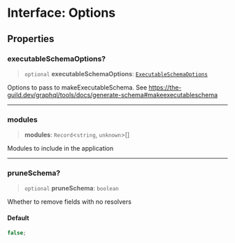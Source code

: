 # Interface: Options

## Properties

### executableSchemaOptions?

> `optional` **executableSchemaOptions**: [`ExecutableSchemaOptions`](../type-aliases/ExecutableSchemaOptions.md)

Options to pass to makeExecutableSchema. See https://the-guild.dev/graphql/tools/docs/generate-schema#makeexecutableschema

---

### modules

> **modules**: `Record`\<`string`, `unknown`\>[]

Modules to include in the application

---

### pruneSchema?

> `optional` **pruneSchema**: `boolean`

Whether to remove fields with no resolvers

#### Default

```ts
false;
```
